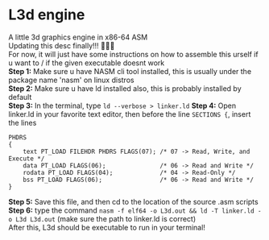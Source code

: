 # L3d engine
A little 3d graphics engine in x86-64 ASM\
Updating this desc finally!!! 🎉🎉🎉\
For now, it will just have some instructions on how to assemble this urself if u want to / if the given executable doesnt work\
**Step 1:** Make sure u have NASM cli tool installed, this is usually under the package name 'nasm' on linux distros\
**Step 2:** Make sure u have ld installed also, this is probably installed by default\
**Step 3:** In the terminal, type ``ld --verbose > linker.ld``
**Step 4:** Open linker.ld in your favorite text editor, then before the line ``SECTIONS {``, insert the lines 
```ld
PHDRS
{
    text PT_LOAD FILEHDR PHDRS FLAGS(07); /* 07 -> Read, Write, and Execute */
    data PT_LOAD FLAGS(06);               /* 06 -> Read and Write */
    rodata PT_LOAD FLAGS(04);             /* 04 -> Read-Only */
    bss PT_LOAD FLAGS(06);                /* 06 -> Read and Write */
}
```
**Step 5:** Save this file, and then cd to the location of the source .asm scripts\
**Step 6:** type the command ``nasm -f elf64 -o L3d.out && ld -T linker.ld -o L3d L3d.out`` (make sure the path to linker.ld is correct)\
After this, L3d should be executable to run in your terminal!
